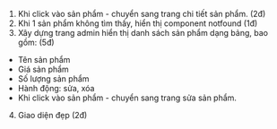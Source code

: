 1. Khi click vào sản phẩm - chuyển sang trang chi tiết sản phẩm. (2đ)
2. Khi 1 sản phẩm không tìm thấy, hiển thị component notfound (1đ)
3. Xây dựng trang admin hiển thị danh sách sản phẩm dạng bảng, bao gồm: (5đ)

- Tên sản phẩm
- Giá sản phẩm
- Số lượng sản phẩm
- Hành động: sửa, xóa
- Khi click vào sản phẩm - chuyển sang trang sửa sản phẩm.

4. Giao diện đẹp (2đ)
